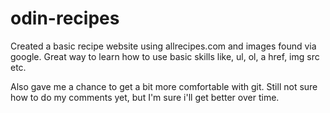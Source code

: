 # odin-recipes
Created a basic recipe website using allrecipes.com and images found via google. Great way to learn how to use basic skills like, ul, ol, a href, img src etc. 

Also gave me a chance to get a bit more comfortable with git. Still not sure how to do my comments yet, but I'm sure i'll get better over time. 